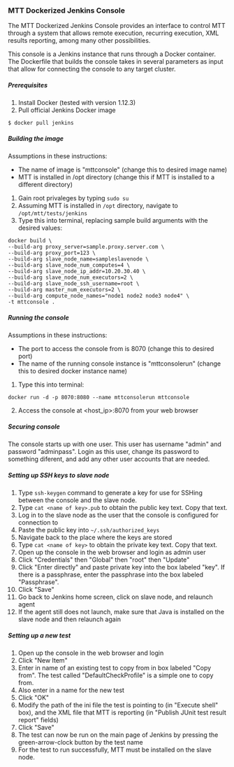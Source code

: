 ### MTT Dockerized Jenkins Console

The MTT Dockerized Jenkins Console provides an interface to control MTT through a system that allows remote execution, recurring execution, XML results reporting, among many other possibilities.

This console is a Jenkins instance that runs through a Docker container. The Dockerfile that builds the console takes in several parameters as input that allow for connecting the console to any target cluster.

##### Prerequisites

1. Install Docker (tested with version 1.12.3)
2. Pull official Jenkins Docker image
```
$ docker pull jenkins
``` 

##### Building the image

Assumptions in these instructions:
* The name of image is "mttconsole" (change this to desired image name)
* MTT is installed in /opt directory (change this if MTT is installed to a different directory)

1. Gain root privaleges by typing `sudo su`
2. Assuming MTT is installed in `/opt` directory, navigate to `/opt/mtt/tests/jenkins`
3. Type this into terminal, replacing sample build arguments with the desired values:
```
docker build \
--build-arg proxy_server=sample.proxy.server.com \
--build-arg proxy_port=123 \
--build-arg slave_node_name=sampleslavenode \
--build-arg slave_node_num_computes=4 \
--build-arg slave_node_ip_addr=10.20.30.40 \
--build-arg slave_node_num_executors=2 \
--build-arg slave_node_ssh_username=root \
--build-arg master_num_executors=2 \
--build-arg compute_node_names="node1 node2 node3 node4" \
-t mttconsole .
```

##### Running the console

Assumptions in these instructions:
* The port to access the console from is 8070 (change this to desired port)
* The name of the running console instance is "mttconsolerun" (change this to desired docker instance name)

1. Type this into terminal:
```
docker run -d -p 8070:8080 --name mttconsolerun mttconsole
```
2. Access the console at <host_ip>:8070 from your web browser

##### Securing console

The console starts up with one user. This user has username "admin" and password "adminpass". Login as this user, change its password to something diferent, and add any other user accounts that are needed.

##### Setting up SSH keys to slave node

1. Type `ssh-keygen` command to generate a key for use for SSHing between the console and the slave node.
2. Type `cat <name of key>.pub` to obtain the public key text. Copy that text.
3. Log in to the slave node as the user that the console is configured for connection to
4. Paste the public key into `~/.ssh/authorized_keys`
5. Navigate back to the place where the keys are stored
6. Type `cat <name of key>` to obtain the private key text. Copy that text.
7. Open up the console in the web browser and login as admin user
8. Click "Credentials" then "Global" then "root" then "Update"
9. Click "Enter directly" and paste private key into the box labeled "key". If there is a passphrase, enter the passphrase into the box labeled "Passphrase".
10. Click "Save"
11. Go back to Jenkins home screen, click on slave node, and relaunch agent
12. If the agent still does not launch, make sure that Java is installed on the slave node and then relaunch again

##### Setting up a new test

1. Open up the console in the web browser and login
2. Click "New Item"
3. Enter in name of an existing test to copy from in box labeled "Copy from". The test called "DefaultCheckProfile" is a simple one to copy from.
4. Also enter in a name for the new test
5. Click "OK"
6. Modify the path of the ini file the test is pointing to (in "Execute shell" box), and the XML file that MTT is reporting (in "Publish JUnit test result report" fields)
7. Click "Save"
8. The test can now be run on the main page of Jenkins by pressing the green-arrow-clock button by the test name
9. For the test to run successfully, MTT must be installed on the slave node.
